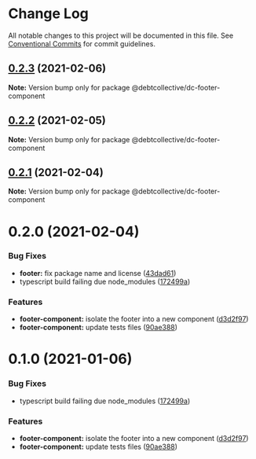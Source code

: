 # Change Log

All notable changes to this project will be documented in this file.
See [Conventional Commits](https://conventionalcommits.org) for commit guidelines.

## [0.2.3](https://github.com/debtcollective/packages/compare/@debtcollective/dc-footer-component@0.2.2...@debtcollective/dc-footer-component@0.2.3) (2021-02-06)

**Note:** Version bump only for package @debtcollective/dc-footer-component





## [0.2.2](https://github.com/debtcollective/packages/compare/@debtcollective/dc-footer-component@0.2.1...@debtcollective/dc-footer-component@0.2.2) (2021-02-05)

**Note:** Version bump only for package @debtcollective/dc-footer-component





## [0.2.1](https://github.com/debtcollective/packages/compare/@debtcollective/dc-footer-component@0.2.0...@debtcollective/dc-footer-component@0.2.1) (2021-02-04)

**Note:** Version bump only for package @debtcollective/dc-footer-component





# 0.2.0 (2021-02-04)


### Bug Fixes

* **footer:** fix package name and license ([43dad61](https://github.com/debtcollective/packages/commit/43dad61))
* typescript build failing due node_modules ([172499a](https://github.com/debtcollective/packages/commit/172499a))


### Features

* **footer-component:** isolate the footer into a new component ([d3d2f97](https://github.com/debtcollective/packages/commit/d3d2f97))
* **footer-component:** update tests files ([90ae388](https://github.com/debtcollective/packages/commit/90ae388))





# 0.1.0 (2021-01-06)


### Bug Fixes

* typescript build failing due node_modules ([172499a](https://github.com/debtcollective/packages/commit/172499a))


### Features

* **footer-component:** isolate the footer into a new component ([d3d2f97](https://github.com/debtcollective/packages/commit/d3d2f97))
* **footer-component:** update tests files ([90ae388](https://github.com/debtcollective/packages/commit/90ae388))
